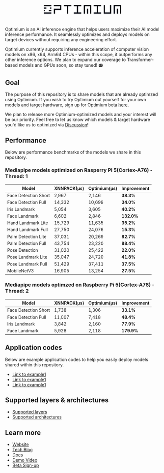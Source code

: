<div style="text-align: center;">
  <img src="https://github.com/EZ-Optimium/Optimium/blob/main/optimium-brand-signiture-black.png?raw=true" alt="optimiumLogo" width="50%"/>
</div>

# 

Optimium is an AI inference engine that helps users maximize their AI model inference performance. It seamlessly optimizes and deploys models on target devices without requiring any engineering effort. 

Optimium currently supports inference acceleration of computer vision models on x86, x64, Arm64 CPUs - within this scope, it outperforms any other inference options. We plan to expand our coverage to Transformer-based models and GPUs soon, so stay tuned! 📻
<br>

## Goal

The purpose of this repository is to share models that are already optimzed using Optimium. If you wish to try Optimium out yourself for your own models and target hardware, sign up for Optimium beta [here](https://wft8y29gq1z.typeform.com/apply4optimium). 

We plan to release more Optimium-optimized models and your interest will be our priority. Feel free to let us know which models & target hardware you'd like us to optimized via [Discussion](https://github.com/EZ-Optimium/Optimium/discussions)! 
<br>

## Performance

Below are performance benchmarks of the models we share in this repository.

### Mediapipe models optimized on Rasperry Pi 5(Cortex-A76) - Thread: 1

| Model        | XNNPACK(μs) | Optimium(μs) | Improvement |
| ---------- | ------------- |------------- |-------------| 
| Face Detection Short | 2,967    | 2,146    |**38.3%**    | 
| Face Detection Full  | 14,332    | 10,699    |**34.0%**    |
| Iris Landmark        | 5,054    | 3,605    |**40.2%**    |
| Face Landmark        | 6,602    | 2,846    |**132.0%**    |
| Hand Landmark Lite   | 15,729    | 11,635    |**35.2%**    |
| Hand Landmark Full   | 27,750    | 24,076    |**15.3%**    |
| Palm Detection Lite  | 37,031   | 20,269    |**82.7%**    |
| Palm Detection Full  | 43,754   | 23,220    |**88.4%**    |
| Pose Detection       | 31,020   | 25,422    |**22.0%**    |
| Pose Landmark Lite   | 35,047   | 24,720    |**41.8%**    |
| Pose Landmark Full   | 51,429   | 37,411    |**37.5%**    |
| MobileNetV3          | 16,905   | 13,254    |**27.5%**    |

### Mediapipe models optimzed on Raspberry Pi 5(Cortex-A76) - Thread: 2
  
| Model        | XNNPACK(μs) | Optimium(μs) | Improvement |
| ---------- | ------------- |------------- |-------------| 
| Face Detection Short | 1,738    | 1,306    |**33.1%**    | 
| Face Detection Full  | 11,007    | 7,418    |**48.4%**    |
| Iris Landmark        | 3,842    | 2,160    |**77.9%**    |
| Face Landmark        | 5,928    | 2,118    |**179.9%**    |

## Application codes

Below are example application codes to help you easily deploy models shared within this repository.
- [Link to example1]()
- [Link to example1]()
- [Link to example1]() 

## Supported layers & architectures

- [Supported layers](https://optimium.readme.io/docs/optimium-copy#supported-layers)
- [Supported architectures](https://optimium.readme.io/docs/optimium-runtime-copy#supported-environments)

## Learn more

- [Website](https://optimium.enerzai.com)
- [Tech Blog](https://medium.com/@enerzai)
- [Docs](https://optimium.readme.io)
- [Demo Video](https://youtu.be/u7wzFngylis)
- [Beta Sign-up](https://wft8y29gq1z.typeform.com/apply4optimium)


